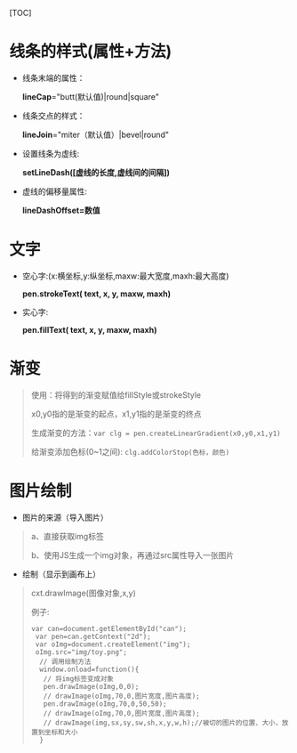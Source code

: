[TOC]

# 线条的样式(属性+方法)

+ 线条末端的属性：

    **lineCap**="butt(默认值)|round|square"

+ 线条交点的样式：

    **lineJoin**="miter（默认值）|bevel|round"

+ 设置线条为虚线:

    **setLineDash([虚线的长度,虚线间的间隔])**

+ 虚线的偏移量属性:

    **lineDashOffset=数值**

# 文字

+ 空心字:(x:横坐标,y:纵坐标,maxw:最大宽度,maxh:最大高度)

	**pen.strokeText( text, x, y, maxw, maxh)**

+ 实心字:

	**pen.fillText( text, x, y, maxw, maxh)**

# 渐变

>使用：将得到的渐变赋值给fillStyle或strokeStyle
>
>x0,y0指的是渐变的起点，x1,y1指的是渐变的终点
>
>生成渐变的方法：`var clg = pen.createLinearGradient(x0,y0,x1,y1)`
>
>给渐变添加色标(0~1之间): `clg.addColorStop(色标，颜色)`

# 图片绘制
+  图片的来源（导入图片）
>a、直接获取img标签
>
>b、使用JS生成一个img对象，再通过src属性导入一张图片
>

+ 绘制（显示到画布上）
>cxt.drawImage(图像对象,x,y) 
>
>例子:
>
>     var can=document.getElementById("can");
>      var pen=can.getContext("2d"); 
>      var oImg=document.createElement("img");
>      oImg.src="img/toy.png";
>       // 调用绘制方法
>       window.onload=function(){
>        // 将img标签变成对象
>        pen.drawImage(oImg,0,0);
>        // drawImage(oImg,70,0,图片宽度,图片高度);
>        pen.drawImage(oImg,70,0,50,50);
>        // drawImage(oImg,70,0,图片宽度,图片高度);
>        // drawImage(img,sx,sy,sw,sh,x,y,w,h);//被切的图片的位置、大小，放置到坐标和大小
>       }	


